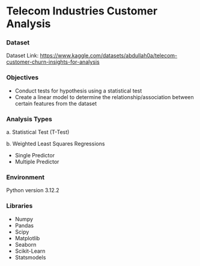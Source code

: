 
# Telecom Industries Customer Analysis

### Dataset 
Dataset Link: https://www.kaggle.com/datasets/abdullah0a/telecom-customer-churn-insights-for-analysis

### Objectives
- Conduct tests for hypothesis using a statistical test
- Create a linear model to determine the relationship/association between certain features from the dataset

### Analysis Types
a. Statistical Test (T-Test)

b. Weighted Least Squares Regressions
- Single Predictor
- Multiple Predictor

### Environment
Python version 3.12.2
  
### Libraries
- Numpy
- Pandas
- Scipy
- Matplotlib
- Seaborn
- Scikit-Learn
- Statsmodels
